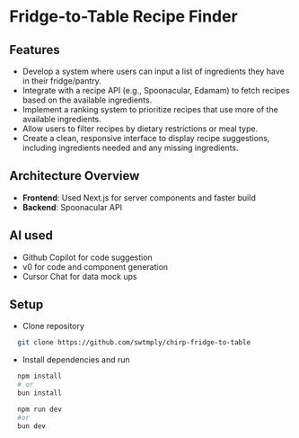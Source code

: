 # Fridge-to-Table Recipe Finder

## Features

- Develop a system where users can input a list of ingredients they have in their fridge/pantry.
- Integrate with a recipe API (e.g., Spoonacular, Edamam) to fetch recipes based on the available ingredients.
- Implement a ranking system to prioritize recipes that use more of the available ingredients.
- Allow users to filter recipes by dietary restrictions or meal type.
- Create a clean, responsive interface to display recipe suggestions, including ingredients needed and any missing ingredients.

## Architecture Overview

- **Frontend**: Used Next.js for server components and faster build
- **Backend**: Spoonacular API

## AI used

- Github Copilot for code suggestion
- v0 for code and component generation
- Cursor Chat for data mock ups

## Setup

- Clone repository

```bash
  git clone https://github.com/swtmply/chirp-fridge-to-table
```

- Install dependencies and run

```bash
  npm install
  # or
  bun install
```

```bash
  npm run dev
  #or
  bun dev
```
